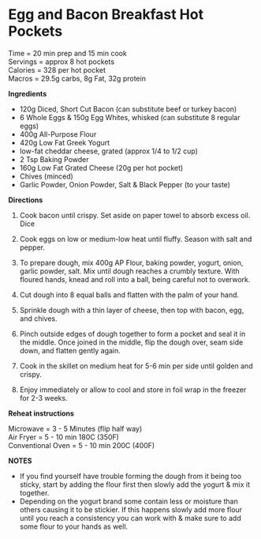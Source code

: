 Egg and Bacon Breakfast Hot Pockets
=====
Time = 20 min prep and 15 min cook\
Servings = approx 8 hot pockets\
Calories = 328 per hot pocket \
Macros = 29.5g carbs, 8g Fat, 32g protein

**Ingredients**
- 120g Diced, Short Cut Bacon (can substitute beef or turkey bacon)
- 6 Whole Eggs & 150g Egg Whites, whisked (can substitute 8 regular eggs)
- 400g All-Purpose Flour
- 420g Low Fat Greek Yogurt
- low-fat cheddar cheese, grated (approx 1/4 to 1/2 cup)
- 2 Tsp Baking Powder
- 160g Low Fat Grated Cheese (20g per hot pocket)
- Chives (minced)
- Garlic Powder, Onion Powder, Salt & Black Pepper (to your taste)

**Directions**

1. Cook bacon until crispy. Set aside on paper towel to absorb excess oil. Dice

2. Cook eggs on low or medium-low heat until fluffy. Season with salt and pepper. 

3. To prepare dough, mix 400g AP Flour, baking powder, yogurt, onion, garlic powder, salt. Mix until dough reaches a crumbly texture. With floured hands, knead and roll into a ball, being careful not to overwork. 

4. Cut dough into 8 equal balls and flatten with the palm of your hand. 

5. Sprinkle dough with a thin layer of cheese, then top with bacon, egg, and chives. 

6. Pinch outside edges of dough together to form a pocket and seal it in the middle. Once joined in the middle, flip the dough over, seam side down, and flatten gently again. 

7. Cook in the skillet on medium heat for 5-6 min per side until golden and crispy. 

8. Enjoy immediately or allow to cool and store in foil wrap in the freezer for 2-3 weeks. 


**Reheat instructions**

Microwave = 3 - 5 Minutes (flip half way) \
Air Fryer = 5 - 10 min 180C (350F) \
Conventional Oven = 5 - 10 min 200C (400F) 

**NOTES**
- If you find yourself have trouble forming the dough from it being too sticky, start by adding the flour first then slowly add the yogurt & mix it together.
- Depending on the yogurt brand some contain less or moisture than others causing it to be stickier. If this happens slowly add more flour until you reach a consistency you can work with & make sure to add some flour to your hands as well. 
